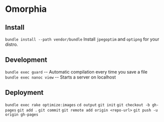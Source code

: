 Omorphia
=====

Install
---
`bundle install --path vendor/bundle`
Install `jpegoptim` and `optipng` for your distro.

Development
---
`bundle exec guard` -- Automatic compilation every time you save a file
`bundle exec nanoc view` -- Starts a server on localhost

Deployment
---
`bundle exec rake optimize:images`
`cd output`
`git init`
`git checkout -b gh-pages`
`git add .`
`git commit`
`git remote add origin <repo-url>`
`git push -u origin gh-pages`
